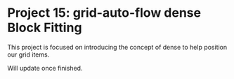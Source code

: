 <h1>Project 15: grid-auto-flow dense Block Fitting</h1>

<p>This project is focused on introducing the concept of dense to help position our grid items.</p>
<p>Will update once finished.</p>